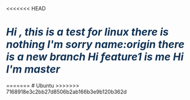 <<<<<<< HEAD
<h1 style="color:#123456;font-style:italic;">Hi , this is a test for linux
there is nothing I'm sorry
name:origin
there is a new branch
Hi feature1 is me
Hi I'm master 
</h1>
=======
# Ubuntu
>>>>>>> 7168918e3c2bb27d8506b2ab166b3e9b120b362d
